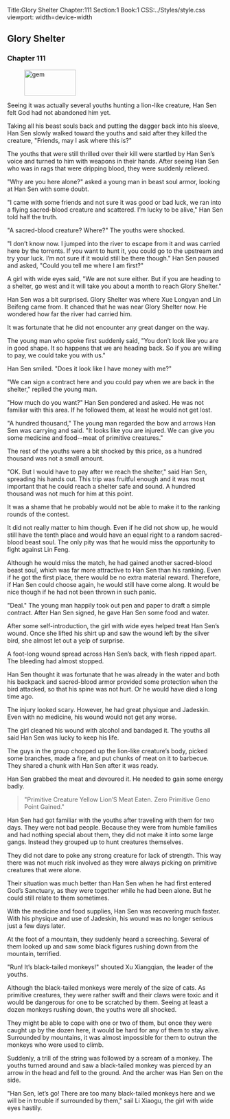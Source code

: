 Title:Glory Shelter 
Chapter:111 
Section:1 
Book:1 
CSS:../Styles/style.css 
viewport: width=device-width
  
## Glory Shelter
### Chapter 111 
<figure>
	<img src="../Images/gem.gif" alt="gem" id="gem" width="120" height="60" />
</figure>
  

  
  Seeing it was actually several youths hunting a lion-like creature, Han Sen felt God had not abandoned him yet.

Taking all his beast souls back and putting the dagger back into his sleeve, Han Sen slowly walked toward the youths and said after they killed the creature, "Friends, may I ask where this is?"

The youths that were still thrilled over their kill were startled by Han Sen’s voice and turned to him with weapons in their hands. After seeing Han Sen who was in rags that were dripping blood, they were suddenly relieved.

"Why are you here alone?" asked a young man in beast soul armor, looking at Han Sen with some doubt.

"I came with some friends and not sure it was good or bad luck, we ran into a flying sacred-blood creature and scattered. I’m lucky to be alive," Han Sen told half the truth.

"A sacred-blood creature? Where?" The youths were shocked.

"I don’t know now. I jumped into the river to escape from it and was carried here by the torrents. If you want to hunt it, you could go to the upstream and try your luck. I’m not sure if it would still be there though." Han Sen paused and asked, "Could you tell me where I am first?"

A girl with wide eyes said, "We are not sure either. But if you are heading to a shelter, go west and it will take you about a month to reach Glory Shelter."

Han Sen was a bit surprised. Glory Shelter was where Xue Longyan and Lin Beifeng came from. It chanced that he was near Glory Shelter now. He wondered how far the river had carried him.

It was fortunate that he did not encounter any great danger on the way.

The young man who spoke first suddenly said, "You don’t look like you are in good shape. It so happens that we are heading back. So if you are willing to pay, we could take you with us."

Han Sen smiled. "Does it look like I have money with me?"

"We can sign a contract here and you could pay when we are back in the shelter," replied the young man.

"How much do you want?" Han Sen pondered and asked. He was not familiar with this area. If he followed them, at least he would not get lost.

"A hundred thousand," The young man regarded the bow and arrows Han Sen was carrying and said. "It looks like you are injured. We can give you some medicine and food--meat of primitive creatures."

The rest of the youths were a bit shocked by this price, as a hundred thousand was not a small amount.

"OK. But I would have to pay after we reach the shelter," said Han Sen, spreading his hands out. This trip was fruitful enough and it was most important that he could reach a shelter safe and sound. A hundred thousand was not much for him at this point.

It was a shame that he probably would not be able to make it to the ranking rounds of the contest.

It did not really matter to him though. Even if he did not show up, he would still have the tenth place and would have an equal right to a random sacred-blood beast soul. The only pity was that he would miss the opportunity to fight against Lin Feng.

Although he would miss the match, he had gained another sacred-blood beast soul, which was far more attractive to Han Sen than his ranking. Even if he got the first place, there would be no extra material reward. Therefore, if Han Sen could choose again, he would still have come along. It would be nice though if he had not been thrown in such panic.

"Deal." The young man happily took out pen and paper to draft a simple contract. After Han Sen signed, he gave Han Sen some food and water.

After some self-introduction, the girl with wide eyes helped treat Han Sen’s wound. Once she lifted his shirt up and saw the wound left by the silver bird, she almost let out a yelp of surprise.

A foot-long wound spread across Han Sen’s back, with flesh ripped apart. The bleeding had almost stopped.

Han Sen thought it was fortunate that he was already in the water and both his backpack and sacred-blood armor provided some protection when the bird attacked, so that his spine was not hurt. Or he would have died a long time ago.

The injury looked scary. However, he had great physique and Jadeskin. Even with no medicine, his wound would not get any worse.

The girl cleaned his wound with alcohol and bandaged it. The youths all said Han Sen was lucky to keep his life.

The guys in the group chopped up the lion-like creature’s body, picked some branches, made a fire, and put chunks of meat on it to barbecue. They shared a chunk with Han Sen after it was ready.

Han Sen grabbed the meat and devoured it. He needed to gain some energy badly.

> "Primitive Creature Yellow Lion’S Meat Eaten. Zero Primitive Geno Point Gained."

Han Sen had got familiar with the youths after traveling with them for two days. They were not bad people. Because they were from humble families and had nothing special about them, they did not make it into some large gangs. Instead they grouped up to hunt creatures themselves.

They did not dare to poke any strong creature for lack of strength. This way there was not much risk involved as they were always picking on primitive creatures that were alone.

Their situation was much better than Han Sen when he had first entered God’s Sanctuary, as they were together while he had been alone. But he could still relate to them sometimes.

With the medicine and food supplies, Han Sen was recovering much faster. With his physique and use of Jadeskin, his wound was no longer serious just a few days later.

At the foot of a mountain, they suddenly heard a screeching. Several of them looked up and saw some black figures rushing down from the mountain, terrified.

"Run! It’s black-tailed monkeys!" shouted Xu Xiangqian, the leader of the youths.

Although the black-tailed monkeys were merely of the size of cats. As primitive creatures, they were rather swift and their claws were toxic and it would be dangerous for one to be scratched by them. Seeing at least a dozen monkeys rushing down, the youths were all shocked.

They might be able to cope with one or two of them, but once they were caught up by the dozen here, it would be hard for any of them to stay alive. Surrounded by mountains, it was almost impossible for them to outrun the monkeys who were used to climb.

Suddenly, a trill of the string was followed by a scream of a monkey. The youths turned around and saw a black-tailed monkey was pierced by an arrow in the head and fell to the ground. And the archer was Han Sen on the side.

"Han Sen, let’s go! There are too many black-tailed monkeys here and we will be in trouble if surrounded by them," sail Li Xiaogu, the girl with wide eyes hastily.

